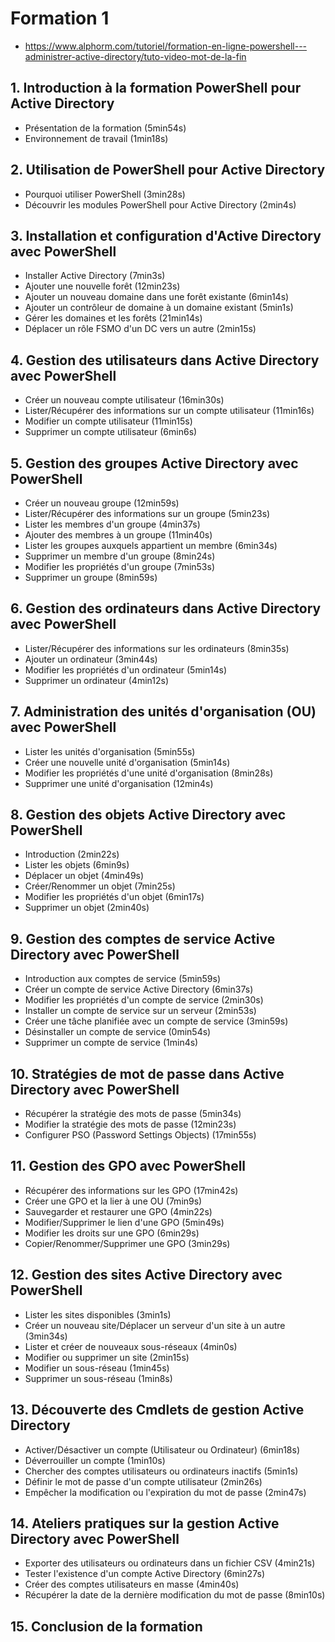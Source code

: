 # Formation 1
- https://www.alphorm.com/tutoriel/formation-en-ligne-powershell---administrer-active-directory/tuto-video-mot-de-la-fin
  
## 1. **Introduction à la formation PowerShell pour Active Directory**
   - Présentation de la formation (5min54s)
   - Environnement de travail (1min18s)

## 2. **Utilisation de PowerShell pour Active Directory**
   - Pourquoi utiliser PowerShell (3min28s)
   - Découvrir les modules PowerShell pour Active Directory (2min4s)

## 3. **Installation et configuration d'Active Directory avec PowerShell**
   - Installer Active Directory (7min3s)
   - Ajouter une nouvelle forêt (12min23s)
   - Ajouter un nouveau domaine dans une forêt existante (6min14s)
   - Ajouter un contrôleur de domaine à un domaine existant (5min1s)
   - Gérer les domaines et les forêts (21min14s)
   - Déplacer un rôle FSMO d'un DC vers un autre (2min15s)

## 4. **Gestion des utilisateurs dans Active Directory avec PowerShell**
   - Créer un nouveau compte utilisateur (16min30s)
   - Lister/Récupérer des informations sur un compte utilisateur (11min16s)
   - Modifier un compte utilisateur (11min15s)
   - Supprimer un compte utilisateur (6min6s)

## 5. **Gestion des groupes Active Directory avec PowerShell**
   - Créer un nouveau groupe (12min59s)
   - Lister/Récupérer des informations sur un groupe (5min23s)
   - Lister les membres d'un groupe (4min37s)
   - Ajouter des membres à un groupe (11min40s)
   - Lister les groupes auxquels appartient un membre (6min34s)
   - Supprimer un membre d'un groupe (8min24s)
   - Modifier les propriétés d'un groupe (7min53s)
   - Supprimer un groupe (8min59s)

## 6. **Gestion des ordinateurs dans Active Directory avec PowerShell**
   - Lister/Récupérer des informations sur les ordinateurs (8min35s)
   - Ajouter un ordinateur (3min44s)
   - Modifier les propriétés d'un ordinateur (5min14s)
   - Supprimer un ordinateur (4min12s)

## 7. **Administration des unités d'organisation (OU) avec PowerShell**
   - Lister les unités d'organisation (5min55s)
   - Créer une nouvelle unité d'organisation (5min14s)
   - Modifier les propriétés d'une unité d'organisation (8min28s)
   - Supprimer une unité d'organisation (12min4s)

## 8. **Gestion des objets Active Directory avec PowerShell**
   - Introduction (2min22s)
   - Lister les objets (6min9s)
   - Déplacer un objet (4min49s)
   - Créer/Renommer un objet (7min25s)
   - Modifier les propriétés d'un objet (6min17s)
   - Supprimer un objet (2min40s)

## 9. **Gestion des comptes de service Active Directory avec PowerShell**
   - Introduction aux comptes de service (5min59s)
   - Créer un compte de service Active Directory (6min37s)
   - Modifier les propriétés d'un compte de service (2min30s)
   - Installer un compte de service sur un serveur (2min53s)
   - Créer une tâche planifiée avec un compte de service (3min59s)
   - Désinstaller un compte de service (0min54s)
   - Supprimer un compte de service (1min4s)

## 10. **Stratégies de mot de passe dans Active Directory avec PowerShell**
   - Récupérer la stratégie des mots de passe (5min34s)
   - Modifier la stratégie des mots de passe (12min23s)
   - Configurer PSO (Password Settings Objects) (17min55s)

## 11. **Gestion des GPO avec PowerShell**
   - Récupérer des informations sur les GPO (17min42s)
   - Créer une GPO et la lier à une OU (7min9s)
   - Sauvegarder et restaurer une GPO (4min22s)
   - Modifier/Supprimer le lien d'une GPO (5min49s)
   - Modifier les droits sur une GPO (6min29s)
   - Copier/Renommer/Supprimer une GPO (3min29s)

## 12. **Gestion des sites Active Directory avec PowerShell**
   - Lister les sites disponibles (3min1s)
   - Créer un nouveau site/Déplacer un serveur d'un site à un autre (3min34s)
   - Lister et créer de nouveaux sous-réseaux (4min0s)
   - Modifier ou supprimer un site (2min15s)
   - Modifier un sous-réseau (1min45s)
   - Supprimer un sous-réseau (1min8s)

## 13. **Découverte des Cmdlets de gestion Active Directory**
   - Activer/Désactiver un compte (Utilisateur ou Ordinateur) (6min18s)
   - Déverrouiller un compte (1min10s)
   - Chercher des comptes utilisateurs ou ordinateurs inactifs (5min1s)
   - Définir le mot de passe d'un compte utilisateur (2min26s)
   - Empêcher la modification ou l'expiration du mot de passe (2min47s)

## 14. **Ateliers pratiques sur la gestion Active Directory avec PowerShell**
   - Exporter des utilisateurs ou ordinateurs dans un fichier CSV (4min21s)
   - Tester l'existence d'un compte Active Directory (6min27s)
   - Créer des comptes utilisateurs en masse (4min40s)
   - Récupérer la date de la dernière modification du mot de passe (8min10s)

## 15. **Conclusion de la formation**

